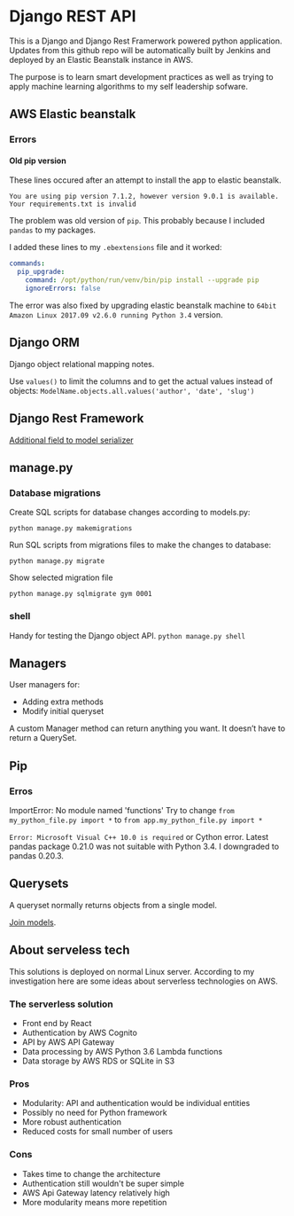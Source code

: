 # Django REST API

This is a Django and Django Rest Framerwork powered python application.
Updates from this github repo will be automatically built by Jenkins and deployed by an Elastic Beanstalk instance in AWS.

The purpose is to learn smart development practices as well as trying to apply machine learning algorithms to my self leadership sofware.

## AWS Elastic beanstalk

### Errors

#### Old pip version
These lines occured after an attempt to install
the app to elastic beanstalk.

`You are using pip version 7.1.2, however version 9.0.1 is available.`
`Your requirements.txt is invalid`

The problem was old version of `pip`.
This probably because I included `pandas` to my packages.

I added these lines to my `.ebextensions` file and it worked:
```YAML
commands:
  pip_upgrade:
    command: /opt/python/run/venv/bin/pip install --upgrade pip
    ignoreErrors: false
```

The error was also fixed by upgrading elastic beanstalk machine to
`64bit Amazon Linux 2017.09 v2.6.0 running Python 3.4` version.

## Django ORM
Django object relational mapping notes.

Use `values()` to limit the columns and to get the actual values instead of objects:
`ModelName.objects.all.values('author', 'date', 'slug')`

## Django Rest Framework
[Additional field to model serializer](https://stackoverflow.com/questions/18396547/django-rest-framework-adding-additional-field-to-modelserializer)

## manage.py

### Database migrations
Create SQL scripts for database changes
according to models.py:

`python manage.py makemigrations`


Run SQL scripts from migrations files to make
the changes to database:

`python manage.py migrate`


Show selected migration file

`python manage.py sqlmigrate gym 0001`

### shell
Handy for testing the Django object API.
`python manage.py shell`

## Managers
User managers for:
* Adding extra methods
* Modify initial queryset

A custom Manager method can return anything you want. It doesn’t have to return a QuerySet.

## Pip


### Erros
ImportError: No module named 'functions'
Try to change `from my_python_file.py import *` to `from app.my_python_file.py import *`

`Error: Microsoft Visual C++ 10.0 is required` or Cython error.
Latest pandas package 0.21.0 was not suitable with Python 3.4.
I downgraded to pandas 0.20.3.

## Querysets
A queryset normally returns objects from a single model.

[Join models](https://stackoverflow.com/questions/31237042/whats-the-difference-between-select-related-and-prefetch-related-in-django-orm).

## About serveless tech
This solutions is deployed on normal Linux server.
According to my investigation here are some ideas about
serverless technologies on AWS.

### The serverless solution
* Front end by React
* Authentication by AWS Cognito
* API by AWS API Gateway
* Data processing by AWS Python 3.6 Lambda functions
* Data storage by AWS RDS or SQLite in S3

### Pros
* Modularity: API and authentication would be individual entities
* Possibly no need for Python framework
* More robust authentication
* Reduced costs for small number of users

### Cons
* Takes time to change the architecture
* Authentication still wouldn't be super simple
* AWS Api Gateway latency relatively high
* More modularity means more repetition
